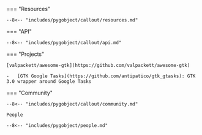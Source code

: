=== "Resources"

    --8<-- "includes/pygobject/callout/resources.md"

=== "API"

    --8<-- "includes/pygobject/callout/api.md"

=== "Projects"

    [valpackett/awesome-gtk](https://github.com/valpackett/awesome-gtk)

    -   [GTK Google Tasks](https://github.com/antipatico/gtk_gtasks): GTK 3.0 wrapper around Google Tasks

=== "Community"

    --8<-- "includes/pygobject/callout/community.md"

    People

    --8<-- "includes/pygobject/people.md"


